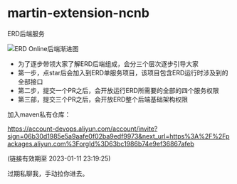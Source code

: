 # martin-extension-ncnb
ERD后端服务

![ERD Online后端渐进图](https://user-images.githubusercontent.com/26294919/211320532-c91af1e9-08c3-4924-b35e-db9e4c5360c3.png)

- 为了逐步带领大家了解ERD后端组成，会分三个层次逐步引导大家
- 第一步，点star后会加入到ERD单服务项目，该项目包含ERD运行时涉及到的全部接口
- 第二步，提交一个PR之后，会开放运行ERD所需要的全部的四个服务权限
- 第三部，提交三个PR之后，会开放ERD整个后端基础架构权限

加入maven私有仓库：

https://account-devops.aliyun.com/account/invite?sign=06b30d1985e5a9aafe0f02ba9edf9973&next_url=https%3A%2F%2Fpackages.aliyun.com%3ForgId%3D63bc1986b74e9ef36867afeb

(链接有效期至 2023-01-11 23:19:25)

过期私聊我，手动拉你进去。

